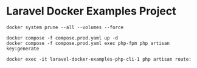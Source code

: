 # Laravel Docker Examples Project
```
docker system prune --all --volumes --force

docker compose -f compose.prod.yaml up -d
docker compose -f compose.prod.yaml exec php-fpm php artisan key:generate

docker exec -it laravel-docker-examples-php-cli-1 php artisan route:

```